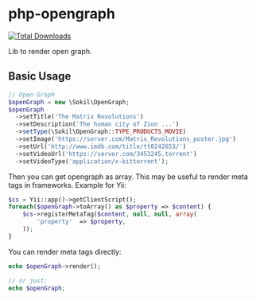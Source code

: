 php-opengraph
====================
[![Total Downloads](http://img.shields.io/packagist/dt/sokil/php-opengraph.svg)](https://packagist.org/packages/sokil/php-opengraph)

Lib to render open graph.

Basic Usage
-----------

```php
// Open Graph
$openGraph = new \Sokil\OpenGraph;
$openGraph
  ->setTitle('The Matrix Revolutions')
  ->setDescription('The human city of Zion ...')
  ->setType(\Sokil\OpenGraph::TYPE_PRODUCTS_MOVIE)
  ->setImage('https://server.com/Matrix_Revolutions_poster.jpg')
  ->setUrl('http://www.imdb.com/title/tt0242653/')
  ->setVideoUrl('https://server.com/3453245.torrent')
  ->setVideoType('application/x-bittorrent');
```

Then you can get opengraph as array. This may be useful to render meta tags in frameworks. Example for Yii:

```php
$cs = Yii::app()->getClientScript();
foreach($openGraph->toArray() as $property => $content) {
    $cs->registerMetaTag($content, null, null, array(
        'property'  => $property,
    ));
}
```

You can render meta tags directly:
```php
echo $openGraph->render();

// or just:
echo $openGraph;

```
